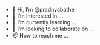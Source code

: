 - 👋 Hi, I’m @pradnyabathe
- 👀 I’m interested in ...
- 🌱 I’m currently learning ...
- 💞️ I’m looking to collaborate on ...
- 📫 How to reach me ...

<!---
pradnyabathe/pradnyabathe is a ✨ special ✨ repository because its `README.md` (this file) appears on your GitHub profile.
You can click the Preview link to take a look at your changes.
--->

